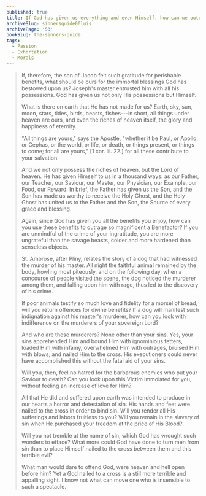 ```yaml
---
published: true
title: If God has given us everything and even Himself, how can we outrage him by using his benefits to crucify him by sin?
archiveSlug: sinnersguide00luis
archivePage: '53'
bookSlug: the-sinners-guide
tags:
  - Passion
  - Exhortation
  - Morals
---
```


> If, therefore, the son of Jacob felt such gratitude for perishable benefits, what should be ours for the immortal blessings God has bestowed upon us? Joseph's master entrusted him with all his possessions. God has given us not only His possessions but Himself.
>
> What is there on earth that He has not made for us? Earth, sky, sun, moon, stars, tides, birds, beasts, fishes---in short, all things under heaven are ours, and even the riches of heaven itself, the glory and happiness of eternity.
>
> "All things are yours," says the Apostle, "whether it be Paul, or Apollo, or Cephas, or the world, or life, or death, or things present, or things to come; for all are yours," [1 cor. iii. 22.] for all these contribute to your salvation.
>
> And we not only possess the riches of heaven, but the Lord of heaven. He has given Himself to us in a thousand ways: as our Father, our Teacher, our Saviour, our Master, our Physician, our Example, our Food, our Reward. In brief, the Father has given us the Son, and the Son has made us worthy to receive the Holy Ghost, and the Holy Ghost has united us to the Father and the Son, the Source of every grace and blessing.
>
> Again, since God has given you all the benefits you enjoy, how can you use these benefits to outrage so magnificent a Benefactor? If you are unmindful of the crime of your ingratitude, you are more ungrateful than the savage beasts, colder and more hardened than senseless objects.
>
> St. Ambrose, after Pliny, relates the story of a dog that had witnessed the murder of his master. All night the faithful animal remained by the body, howling most piteously, and on the following day, when a concourse of people visited the scene, the dog noticed the murderer among them, and falling upon him with rage, thus led to the discovery of his crime.
>
> If poor animals testify so much love and fidelity for a morsel of bread, will you return offences for divine benefits? If a dog will manifest such indignation against his master's murderer, how can you look with indifference on the murderers of your sovereign Lord?
>
> And who are these murderers? None other than your sins. Yes, your sins apprehended Him and bound Him with ignominious fetters, loaded Him with infamy, overwhelmed Him with outrages, bruised Him with blows, and nailed Him to the cross. His executioners could never have accomplished this without the fatal aid of your sins.
>
> Will you, then, feel no hatred for the barbarous enemies who put your Saviour to death? Can you look upon this Victim immolated for you, without feeling an increase of love for Him?
>
> All that He did and suffered upon earth was intended to produce in our hearts a horror and detestation of sin. His hands and feet were nailed to the cross in order to bind sin. Will you render all His sufferings and labors fruitless to you? Will you remain in the slavery of sin when He purchased your freedom at the price of His Blood?
>
> Will you not tremble at the name of sin, which God has wrought such wonders to efface? What more could God have done to turn men from sin than to place Himself nailed to the cross between them and this terrible evil?
>
> What man would dare to offend God, were heaven and hell open before him? Yet a God nailed to a cross is a still more terrible and appalling sight. I know not what can move one who is insensible to such a spectacle.
